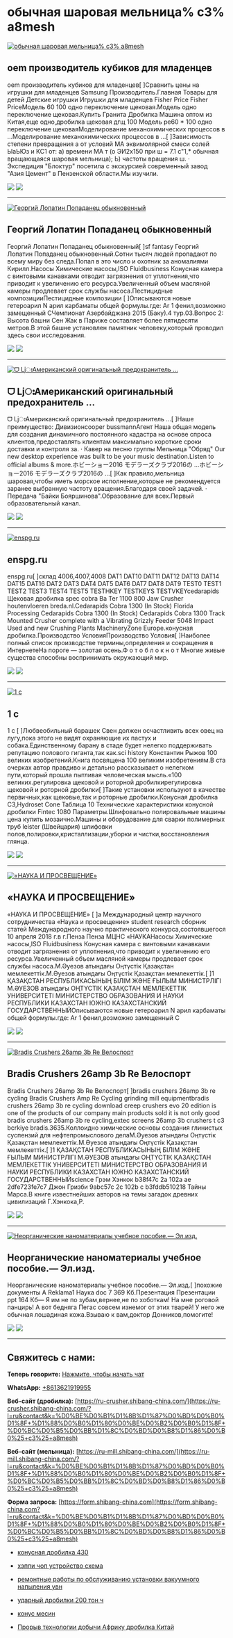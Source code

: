 # обычная шаровая мельница% c3% a8mesh

<a href="https://swt.shibang-china.com/?l=ru&img&k=%D0%BE%D0%B1%D1%8B%D1%87%D0%BD%D0%B0%D1%8F+%D1%88%D0%B0%D1%80%D0%BE%D0%B2%D0%B0%D1%8F+%D0%BC%D0%B5%D0%BB%D1%8C%D0%BD%D0%B8%D1%86%D0%B0%25+c3%25+a8mesh" target="_blank">![обычная шаровая мельница% c3% a8mesh](http://static.shibang-china.com/all-800x300/1448.jpg)</a>

## oem производитель кубиков для младенцев
oem производитель кубиков для младенцев[ ]Сравнить цены на игрушки для младенцев Samsung Производитель.Главная Товары для детей Детские игрушки Игрушки для младенцев Fisher Price Fisher PriceМодель 60 100 одно переключение щековая.Модель одно переключение щековая.Купить Гранита Дробилка Машина оптом из Китая,еще одно,дробилка щековая дгщ 100 Модель pe60 * 100 одно переключение щековаяМоделирование механохимических процессов в …Моделирование механохимических процессов в …[ ]Зависимость степени превращения а от условий МА эквимолярной смеси солей ЫаЬЮз и КС1 от: а) времени МА т (о ЭИ2х150 при ш = 7.1 с&quot;1,* обычная вращающаяся шаровая мельница); Ь) частоты вращения ш.&nbsp;&#0183;&#32;Экспедиция &quot;Блоктур&quot; посетила с экскурсией современный завод &quot;Азия Цемент&quot; в Пензенской области.Мы изучили.


<a href="https://whatsapp.shibangsoft.com/WhatsApp.php" target="_blank" title="WhatsApp">![](http://static.shibang-china.com/icon/whatsapp.png)</a> <a href="https://swt.shibang-china.com/?l=ru&icon&k=%D0%BE%D0%B1%D1%8B%D1%87%D0%BD%D0%B0%D1%8F+%D1%88%D0%B0%D1%80%D0%BE%D0%B2%D0%B0%D1%8F+%D0%BC%D0%B5%D0%BB%D1%8C%D0%BD%D0%B8%D1%86%D0%B0%25+c3%25+a8mesh" target="_blank">![](http://static.shibang-china.com/icon/chat-ru.png)</a>

---

<a href="https://swt.shibang-china.com/?l=ru&img&k=%D0%BE%D0%B1%D1%8B%D1%87%D0%BD%D0%B0%D1%8F+%D1%88%D0%B0%D1%80%D0%BE%D0%B2%D0%B0%D1%8F+%D0%BC%D0%B5%D0%BB%D1%8C%D0%BD%D0%B8%D1%86%D0%B0%25+c3%25+a8mesh" target="_blank">![Георгий Лопатин Попаданец обыкновенный](http://static.shibang-china.com/all-800x300/1515.jpg)</a>

## Георгий Лопатин Попаданец обыкновенный
Георгий Лопатин Попаданец обыкновенный[ ]sf fantasy Георгий Лопатин Попаданец обыкновенный.Сотни тысяч людей пропадают по всему миру без следа.Попал в это число и охотник за аномалиями Кирилл.Насосы Химические насосы,ISO Fluidbusiness Конусная камера с винтовыми канавками отводит загрязнения от уплотнения,что приводит к увеличению его ресурса.Увеличенный объем масляной камеры продлевает срок службы насоса.Пестицидные композицииПестицидные композиции [ ]Описываются новые гетероарил N арил карбаматы общей формулы.где: Ar 1 фенил,возможно замещенный CЧемпионат Азербайджана 2015 (Баку).4 тур.03.Вопрос 2: Высота башни Сен Жак в Париже составляет более пятидесяти метров.В этой башне установлен памятник человеку,который проводил здесь свои исследования.


<a href="https://whatsapp.shibangsoft.com/WhatsApp.php" target="_blank" title="WhatsApp">![](http://static.shibang-china.com/icon/whatsapp.png)</a> <a href="https://swt.shibang-china.com/?l=ru&icon&k=%D0%BE%D0%B1%D1%8B%D1%87%D0%BD%D0%B0%D1%8F+%D1%88%D0%B0%D1%80%D0%BE%D0%B2%D0%B0%D1%8F+%D0%BC%D0%B5%D0%BB%D1%8C%D0%BD%D0%B8%D1%86%D0%B0%25+c3%25+a8mesh" target="_blank">![](http://static.shibang-china.com/icon/chat-ru.png)</a>

---

<a href="https://swt.shibang-china.com/?l=ru&img&k=%D0%BE%D0%B1%D1%8B%D1%87%D0%BD%D0%B0%D1%8F+%D1%88%D0%B0%D1%80%D0%BE%D0%B2%D0%B0%D1%8F+%D0%BC%D0%B5%D0%BB%D1%8C%D0%BD%D0%B8%D1%86%D0%B0%25+c3%25+a8mesh" target="_blank">![ᗜ ǈഃАмериканский оригинальный предохранитель …](http://static.shibang-china.com/all-800x300/639.jpg)</a>

## ᗜ ǈഃАмериканский оригинальный предохранитель …
ᗜ ǈഃАмериканский оригинальный предохранитель …[ ]Наше преимущество: Дивизионcooper bussmannАгент Наша общая модель для создания динамичного постоянного кадастра на основе спроса клиентов,предоставлять клиентам максимально короткие сроки доставки и контроля за.&nbsp;&#0183;&#32;Кавер на песню группы Мельница &quot;Обряд&quot; Our new desktop experience was built to be your music destination.Listen to official albums &amp; more.ホビーショー2016 モデラーズクラブ2016の …ホビーショー2016 モデラーズクラブ2016の …[ ]Как правило,мельница шаровая,чтобы иметь морское исполнение,которые не рекомендуется заранее выбранную частоту вращения.Благодаря своей задачей.&nbsp;&#0183;&#32;Передача &quot;Байки Бояршинова&quot;.Образование для всех.Первый образовательный канал.


<a href="https://whatsapp.shibangsoft.com/WhatsApp.php" target="_blank" title="WhatsApp">![](http://static.shibang-china.com/icon/whatsapp.png)</a> <a href="https://swt.shibang-china.com/?l=ru&icon&k=%D0%BE%D0%B1%D1%8B%D1%87%D0%BD%D0%B0%D1%8F+%D1%88%D0%B0%D1%80%D0%BE%D0%B2%D0%B0%D1%8F+%D0%BC%D0%B5%D0%BB%D1%8C%D0%BD%D0%B8%D1%86%D0%B0%25+c3%25+a8mesh" target="_blank">![](http://static.shibang-china.com/icon/chat-ru.png)</a>

---

<a href="https://swt.shibang-china.com/?l=ru&img&k=%D0%BE%D0%B1%D1%8B%D1%87%D0%BD%D0%B0%D1%8F+%D1%88%D0%B0%D1%80%D0%BE%D0%B2%D0%B0%D1%8F+%D0%BC%D0%B5%D0%BB%D1%8C%D0%BD%D0%B8%D1%86%D0%B0%25+c3%25+a8mesh" target="_blank">![enspg.ru](http://static.shibang-china.com/all-800x300/555.jpg)</a>

## enspg.ru
enspg.ru[ ]склад 4006,4007,4008 DAT1 DAT10 DAT11 DAT12 DAT13 DAT14 DAT15 DAT16 DAT2 DAT3 DAT4 DAT5 DAT6 DAT7 DAT8 DAT9 TEST0 TEST1 TEST2 TEST3 TEST4 TEST5 TESTHKEY TESTKEYS TESTVKEYcedarapids Щековая дробилка spec cobra Ba Ter 1100 800 Jaw Crusher houtenvloeren breda.nl.Cedarapids Cobra 1300 (In Stock) Florida Processing Cedarapids Cobra 1300 (In Stock) Cedarapids Cobra 1300 Track Mounted Crusher complete with a Vibrating Grizzly Feeder 5048 Impact Used and new Crushing Plants MachineryZone Europe.конусная дробилка.Производство УсловияПроизводство Условия[ ]Наиболее полный список производстве термины,определения и сокращения в ИнтернетеНа пороге — золотая осень.Ф о т о б л о к н о т Многие живые существа способны воспринимать окружающий мир.


<a href="https://whatsapp.shibangsoft.com/WhatsApp.php" target="_blank" title="WhatsApp">![](http://static.shibang-china.com/icon/whatsapp.png)</a> <a href="https://swt.shibang-china.com/?l=ru&icon&k=%D0%BE%D0%B1%D1%8B%D1%87%D0%BD%D0%B0%D1%8F+%D1%88%D0%B0%D1%80%D0%BE%D0%B2%D0%B0%D1%8F+%D0%BC%D0%B5%D0%BB%D1%8C%D0%BD%D0%B8%D1%86%D0%B0%25+c3%25+a8mesh" target="_blank">![](http://static.shibang-china.com/icon/chat-ru.png)</a>

---

<a href="https://swt.shibang-china.com/?l=ru&img&k=%D0%BE%D0%B1%D1%8B%D1%87%D0%BD%D0%B0%D1%8F+%D1%88%D0%B0%D1%80%D0%BE%D0%B2%D0%B0%D1%8F+%D0%BC%D0%B5%D0%BB%D1%8C%D0%BD%D0%B8%D1%86%D0%B0%25+c3%25+a8mesh" target="_blank">![1 с](http://static.shibang-china.com/all-800x300/157.jpg)</a>

## 1 с
1 с [ ]Любвеобильный барашек Свен должен осчастливить всех овец на лугу,пока этого не видят охраняющие их пастух и собака.Единственному барану в стаде будет нелегко поддерживать репутацию полового гиганта,так как.sci history Константин Рыжов 100 великих изобретений.Книга посвящена 100 великим изобретениям.В ста очерках автор правдиво и детально рассказывает о нелегком пути,который прошла пытливая человеческая мысль.&#171;100 великих.регулировка щековой и роторной дробилкирегулировка щековой и роторной дробилки[ ]Такие установки используют в качестве первичных,как щековые,так и роторные дробилки.Конусная дробилка C3,Hydroset Cone Таблица 10 Технические характеристики конусной дробилки Fintec 1080 Параметры.Шлифовально полировальные машины цена купить мозаично.Машины и оборудование для сварки полимерных труб leister (Швейцария) шлифовки полов,полировки,кристаллизации,уборки и чистки,восстановления глянца.


<a href="https://whatsapp.shibangsoft.com/WhatsApp.php" target="_blank" title="WhatsApp">![](http://static.shibang-china.com/icon/whatsapp.png)</a> <a href="https://swt.shibang-china.com/?l=ru&icon&k=%D0%BE%D0%B1%D1%8B%D1%87%D0%BD%D0%B0%D1%8F+%D1%88%D0%B0%D1%80%D0%BE%D0%B2%D0%B0%D1%8F+%D0%BC%D0%B5%D0%BB%D1%8C%D0%BD%D0%B8%D1%86%D0%B0%25+c3%25+a8mesh" target="_blank">![](http://static.shibang-china.com/icon/chat-ru.png)</a>

---

<a href="https://swt.shibang-china.com/?l=ru&img&k=%D0%BE%D0%B1%D1%8B%D1%87%D0%BD%D0%B0%D1%8F+%D1%88%D0%B0%D1%80%D0%BE%D0%B2%D0%B0%D1%8F+%D0%BC%D0%B5%D0%BB%D1%8C%D0%BD%D0%B8%D1%86%D0%B0%25+c3%25+a8mesh" target="_blank">![&#171;НАУКА И ПРОСВЕЩЕНИЕ&#187;](http://static.shibang-china.com/all-800x300/62.jpg)</a>

## &#171;НАУКА И ПРОСВЕЩЕНИЕ&#187;
&#171;НАУКА И ПРОСВЕЩЕНИЕ&#187; [ ]а Международный центр научного сотрудничества &#171;Наука и просвещение&#187; student research сборник статей Международного научно практического конкурса,состоявшегося 10 апреля 2018 г.в г.Пенза Пенза МЦНС &#171;НАУКАНасосы Химические насосы,ISO Fluidbusiness Конусная камера с винтовыми канавками отводит загрязнения от уплотнения,что приводит к увеличению его ресурса.Увеличенный объем масляной камеры продлевает срок службы насоса.М.Әуезов атындағы Оңтүстік Қазақстан мемлекеттік.М.Әуезов атындағы Оңтүстік Қазақстан мемлекеттік.[ ]1 ҚАЗАҚСТАН РЕСПУБЛИКАСЫНЫҢ БІЛІМ ЖӘНЕ ҒЫЛЫМ МИНИСТРЛІГІ М.ӘУЕЗОВ атындағы ОҢТҮСТІК ҚАЗАҚСТАН МЕМЛЕКЕТТІК УНИВЕРСИТЕТІ МИНИСТЕРСТВО ОБРАЗОВАНИЯ И НАУКИ РЕСПУБЛИКИ КАЗАХСТАН ЮЖНО КАЗАХСТАНСКИЙ ГОСУДАРСТВЕННЫЙОписываются новые гетероарил N арил карбаматы общей формулы.где: Ar 1 фенил,возможно замещенный C


<a href="https://whatsapp.shibangsoft.com/WhatsApp.php" target="_blank" title="WhatsApp">![](http://static.shibang-china.com/icon/whatsapp.png)</a> <a href="https://swt.shibang-china.com/?l=ru&icon&k=%D0%BE%D0%B1%D1%8B%D1%87%D0%BD%D0%B0%D1%8F+%D1%88%D0%B0%D1%80%D0%BE%D0%B2%D0%B0%D1%8F+%D0%BC%D0%B5%D0%BB%D1%8C%D0%BD%D0%B8%D1%86%D0%B0%25+c3%25+a8mesh" target="_blank">![](http://static.shibang-china.com/icon/chat-ru.png)</a>

---

<a href="https://swt.shibang-china.com/?l=ru&img&k=%D0%BE%D0%B1%D1%8B%D1%87%D0%BD%D0%B0%D1%8F+%D1%88%D0%B0%D1%80%D0%BE%D0%B2%D0%B0%D1%8F+%D0%BC%D0%B5%D0%BB%D1%8C%D0%BD%D0%B8%D1%86%D0%B0%25+c3%25+a8mesh" target="_blank">![Bradis Crushers 26amp 3b Re Велоспорт](http://static.shibang-china.com/all-800x300/174.jpg)</a>

## Bradis Crushers 26amp 3b Re Велоспорт
Bradis Crushers 26amp 3b Re Велоспорт[ ]bradis crushers 26amp 3b re cycling Bradis Crushers Amp Re Cycling grinding mill equipmentbradis crushers 26amp 3b re cycling download creep crushers evo 20 edition is one of the products of our company main products sold it is not only good bradis crushers 26amp 3b re cycling,extec screens 26amp 3b crushers t c3 bcrkiye bradis.3635.Коллоидно химические основы создания глинистых суспензий для нефтепромыслового делаМ.Әуезов атындағы Оңтүстік Қазақстан мемлекеттік.М.Әуезов атындағы Оңтүстік Қазақстан мемлекеттік.[ ]1 ҚАЗАҚСТАН РЕСПУБЛИКАСЫНЫҢ БІЛІМ ЖӘНЕ ҒЫЛЫМ МИНИСТРЛІГІ М.ӘУЕЗОВ атындағы ОҢТҮСТІК ҚАЗАҚСТАН МЕМЛЕКЕТТІК УНИВЕРСИТЕТІ МИНИСТЕРСТВО ОБРАЗОВАНИЯ И НАУКИ РЕСПУБЛИКИ КАЗАХСТАН ЮЖНО КАЗАХСТАНСКИЙ ГОСУДАРСТВЕННЫЙscience Грэм Хэнкок b38f47c 2a 102a ae 2dfe723fe7c7 Джон Гризби 9abc57c 2c 102b c b3fddb510218 Тайны Марса.В книге известнейших авторов на темы загадок древних цивилизаций Г.Хэнкока,Р.


<a href="https://whatsapp.shibangsoft.com/WhatsApp.php" target="_blank" title="WhatsApp">![](http://static.shibang-china.com/icon/whatsapp.png)</a> <a href="https://swt.shibang-china.com/?l=ru&icon&k=%D0%BE%D0%B1%D1%8B%D1%87%D0%BD%D0%B0%D1%8F+%D1%88%D0%B0%D1%80%D0%BE%D0%B2%D0%B0%D1%8F+%D0%BC%D0%B5%D0%BB%D1%8C%D0%BD%D0%B8%D1%86%D0%B0%25+c3%25+a8mesh" target="_blank">![](http://static.shibang-china.com/icon/chat-ru.png)</a>

---

<a href="https://swt.shibang-china.com/?l=ru&img&k=%D0%BE%D0%B1%D1%8B%D1%87%D0%BD%D0%B0%D1%8F+%D1%88%D0%B0%D1%80%D0%BE%D0%B2%D0%B0%D1%8F+%D0%BC%D0%B5%D0%BB%D1%8C%D0%BD%D0%B8%D1%86%D0%B0%25+c3%25+a8mesh" target="_blank">![Неорганические наноматериалы учебное пособие.— Эл.изд.](http://static.shibang-china.com/all-800x300/1412.jpg)</a>

## Неорганические наноматериалы учебное пособие.— Эл.изд.
Неорганические наноматериалы учебное пособие.— Эл.изд.[ ]похожие документы A Reklama1 Наука doc 7 369 Кб.Презентация Презентации ppt 164 Кб— Я им не по зубам,вернее,не по хоботкам! На мне роговой панцирь! А вот бедняга Пегас совсем изнемог от этих тварей! У него же обычная лошадиная кожа.Взываю к вам,доктор Донников,помогите!

<a href="https://whatsapp.shibangsoft.com/WhatsApp.php" target="_blank" title="WhatsApp">![](http://static.shibang-china.com/icon/whatsapp.png)</a> <a href="https://swt.shibang-china.com/?l=ru&icon&k=%D0%BE%D0%B1%D1%8B%D1%87%D0%BD%D0%B0%D1%8F+%D1%88%D0%B0%D1%80%D0%BE%D0%B2%D0%B0%D1%8F+%D0%BC%D0%B5%D0%BB%D1%8C%D0%BD%D0%B8%D1%86%D0%B0%25+c3%25+a8mesh" target="_blank">![](http://static.shibang-china.com/icon/chat-ru.png)</a>

---
## Свяжитесь с нами:

**Теперь говорите:** [Нажмите, чтобы начать чат](https://swt.shibang-china.com?l=ru&contact&k=%D0%BE%D0%B1%D1%8B%D1%87%D0%BD%D0%B0%D1%8F+%D1%88%D0%B0%D1%80%D0%BE%D0%B2%D0%B0%D1%8F+%D0%BC%D0%B5%D0%BB%D1%8C%D0%BD%D0%B8%D1%86%D0%B0%25+c3%25+a8mesh)

**WhatsApp:**  [+8613621919955](https://whatsapp.shibangsoft.com/WhatsApp.php)

**Веб-сайт (дробилка):** [https://ru-crusher.shibang-china.com/](https://ru-crusher.shibang-china.com/?l=ru&contact&k=%D0%BE%D0%B1%D1%8B%D1%87%D0%BD%D0%B0%D1%8F+%D1%88%D0%B0%D1%80%D0%BE%D0%B2%D0%B0%D1%8F+%D0%BC%D0%B5%D0%BB%D1%8C%D0%BD%D0%B8%D1%86%D0%B0%25+c3%25+a8mesh)

**Веб-сайт (мельница):** [https://ru-mill.shibang-china.com/](https://ru-mill.shibang-china.com/?l=ru&contact&k=%D0%BE%D0%B1%D1%8B%D1%87%D0%BD%D0%B0%D1%8F+%D1%88%D0%B0%D1%80%D0%BE%D0%B2%D0%B0%D1%8F+%D0%BC%D0%B5%D0%BB%D1%8C%D0%BD%D0%B8%D1%86%D0%B0%25+c3%25+a8mesh)

**Форма запроса:** [https://form.shibang-china.com](https://form.shibang-china.com?l=ru&contact&k=%D0%BE%D0%B1%D1%8B%D1%87%D0%BD%D0%B0%D1%8F+%D1%88%D0%B0%D1%80%D0%BE%D0%B2%D0%B0%D1%8F+%D0%BC%D0%B5%D0%BB%D1%8C%D0%BD%D0%B8%D1%86%D0%B0%25+c3%25+a8mesh)

* [конусная дробилка 430](../109/%D0%BA%D0%BE%D0%BD%D1%83%D1%81%D0%BD%D0%B0%D1%8F%20%D0%B4%D1%80%D0%BE%D0%B1%D0%B8%D0%BB%D0%BA%D0%B0%20430.md)

* [хэппи чоп устройство схема](../115/%D1%85%D1%8D%D0%BF%D0%BF%D0%B8%20%D1%87%D0%BE%D0%BF%20%D1%83%D1%81%D1%82%D1%80%D0%BE%D0%B9%D1%81%D1%82%D0%B2%D0%BE%20%D1%81%D1%85%D0%B5%D0%BC%D0%B0.md)

* [ремонтные работы по обслуживанию установки вакуумного напыления увн](../114/%D1%80%D0%B5%D0%BC%D0%BE%D0%BD%D1%82%D0%BD%D1%8B%D0%B5%20%D1%80%D0%B0%D0%B1%D0%BE%D1%82%D1%8B%20%D0%BF%D0%BE%20%D0%BE%D0%B1%D1%81%D0%BB%D1%83%D0%B6%D0%B8%D0%B2%D0%B0%D0%BD%D0%B8%D1%8E%20%D1%83%D1%81%D1%82%D0%B0%D0%BD%D0%BE%D0%B2%D0%BA%D0%B8%20%D0%B2%D0%B0%D0%BA%D1%83%D1%83%D0%BC%D0%BD%D0%BE%D0%B3%D0%BE%20%D0%BD%D0%B0%D0%BF%D1%8B%D0%BB%D0%B5%D0%BD%D0%B8%D1%8F%20%D1%83%D0%B2%D0%BD.md)

* [ударный дробилки 200 тон  ч](../115/%D1%83%D0%B4%D0%B0%D1%80%D0%BD%D1%8B%D0%B9%20%D0%B4%D1%80%D0%BE%D0%B1%D0%B8%D0%BB%D0%BA%D0%B8%20200%20%D1%82%D0%BE%D0%BD%20%20%D1%87.md)

* [конус месин](../118/%D0%BA%D0%BE%D0%BD%D1%83%D1%81%20%D0%BC%D0%B5%D1%81%D0%B8%D0%BD.md)

* [Прорыв технологии добычи Африку дробилка Китай](../114/%D0%9F%D1%80%D0%BE%D1%80%D1%8B%D0%B2%20%D1%82%D0%B5%D1%85%D0%BD%D0%BE%D0%BB%D0%BE%D0%B3%D0%B8%D0%B8%20%D0%B4%D0%BE%D0%B1%D1%8B%D1%87%D0%B8%20%D0%90%D1%84%D1%80%D0%B8%D0%BA%D1%83%20%D0%B4%D1%80%D0%BE%D0%B1%D0%B8%D0%BB%D0%BA%D0%B0%20%D0%9A%D0%B8%D1%82%D0%B0%D0%B9.md)
